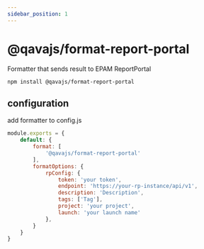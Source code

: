 ```yaml
---
sidebar_position: 1
---
```


# @qavajs/format-report-portal
Formatter that sends result to EPAM ReportPortal

`npm install @qavajs/format-report-portal`

## configuration

add formatter to config.js
```javascript
module.exports = {
    default: {
        format: [
            '@qavajs/format-report-portal'
        ],
        formatOptions: {
            rpConfig: {
                token: 'your token',
                endpoint: 'https://your-rp-instance/api/v1',
                description: 'Description',
                tags: ['Tag'],
                project: 'your project',
                launch: 'your launch name'
            },
        }
    }
}
```
